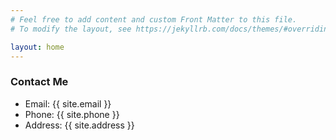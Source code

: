 ```yaml
---
# Feel free to add content and custom Front Matter to this file.
# To modify the layout, see https://jekyllrb.com/docs/themes/#overriding-theme-defaults

layout: home
---
```


### Contact Me

- Email: {{ site.email }}
- Phone: {{ site.phone }}
- Address: {{ site.address }}